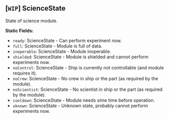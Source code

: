 ## \[`WIP`\] ScienceState

State of science module.


**Static Fields:**
- `ready`: ScienceState - Can perform experiment now.
- `full`: ScienceState - Module is full of data.
- `inoperable`: ScienceState - Module inoperable.
- `shielded`: ScienceState - Module is shielded and cannot perform experiments now.
- `noControl`: ScienceState - Ship is currently not controllable (and module requires it).
- `noCrew`: ScienceState - No crew in ship or the part (as required by the module).
- `noScientist`: ScienceState - No scientist in ship or the part (as required by the module).
- `cooldown`: ScienceState - Module needs sime time before operation.
- `uknown`: ScienceState - Unknown state, probably cannot perform experiments now.
